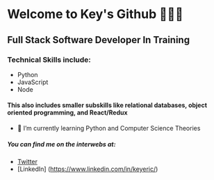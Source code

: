 # Welcome to Key's Github 👨🏿‍💻
## Full Stack Software Developer In Training
### Technical Skills include: 
  * Python
  * JavaScript
  * Node
#### This also includes smaller subskills like relational databases, object oriented programming, and React/Redux

- 🌱 I’m currently learning Python and Computer Science Theories


##### You can find me on the interwebs at:
 * [Twitter](http://twitter.com/KeyericB)
 * [LinkedIn] (https://www.linkedin.com/in/keyeric/)

<!--
**Keyeric/Keyeric** is a ✨ _special_ ✨ repository because its `README.md` (this file) appears on your GitHub profile.

Here are some ideas to get you started:

- 🔭 I’m currently working on ...

- 👯 I’m looking to collaborate on ...
- 🤔 I’m looking for help with ...
- 💬 Ask me about ...
- 📫 How to reach me: ...
- 😄 Pronouns: ...
- ⚡ Fun fact: ...
-->
